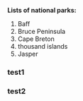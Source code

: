 **Lists of national parks:**

1. Baff
2. Bruce Peninsula
3. Cape Breton
4. thousand islands
5. Jasper

### test1

### test2 
